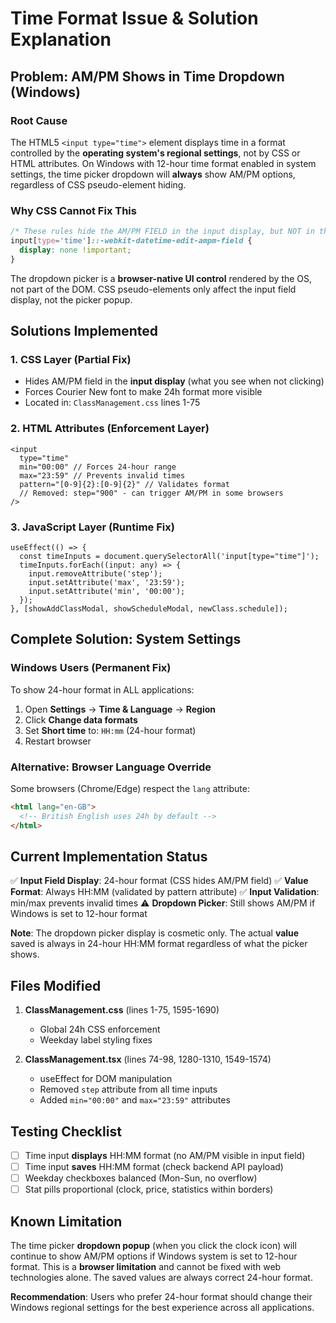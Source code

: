 # Time Format Issue & Solution Explanation

## Problem: AM/PM Shows in Time Dropdown (Windows)

### Root Cause

The HTML5 `<input type="time">` element displays time in a format controlled by the **operating system's regional settings**, not by CSS or HTML attributes. On Windows with 12-hour time format enabled in system settings, the time picker dropdown will **always** show AM/PM options, regardless of CSS pseudo-element hiding.

### Why CSS Cannot Fix This

```css
/* These rules hide the AM/PM FIELD in the input display, but NOT in the dropdown popup */
input[type='time']::-webkit-datetime-edit-ampm-field {
  display: none !important;
}
```

The dropdown picker is a **browser-native UI control** rendered by the OS, not part of the DOM. CSS pseudo-elements only affect the input field display, not the picker popup.

## Solutions Implemented

### 1. CSS Layer (Partial Fix)

- Hides AM/PM field in the **input display** (what you see when not clicking)
- Forces Courier New font to make 24h format more visible
- Located in: `ClassManagement.css` lines 1-75

### 2. HTML Attributes (Enforcement Layer)

```tsx
<input
  type="time"
  min="00:00" // Forces 24-hour range
  max="23:59" // Prevents invalid times
  pattern="[0-9]{2}:[0-9]{2}" // Validates format
  // Removed: step="900" - can trigger AM/PM in some browsers
/>
```

### 3. JavaScript Layer (Runtime Fix)

```tsx
useEffect(() => {
  const timeInputs = document.querySelectorAll('input[type="time"]');
  timeInputs.forEach((input: any) => {
    input.removeAttribute('step');
    input.setAttribute('max', '23:59');
    input.setAttribute('min', '00:00');
  });
}, [showAddClassModal, showScheduleModal, newClass.schedule]);
```

## Complete Solution: System Settings

### Windows Users (Permanent Fix)

To show 24-hour format in ALL applications:

1. Open **Settings** → **Time & Language** → **Region**
2. Click **Change data formats**
3. Set **Short time** to: `HH:mm` (24-hour format)
4. Restart browser

### Alternative: Browser Language Override

Some browsers (Chrome/Edge) respect the `lang` attribute:

```html
<html lang="en-GB">
  <!-- British English uses 24h by default -->
</html>
```

## Current Implementation Status

✅ **Input Field Display**: 24-hour format (CSS hides AM/PM field)
✅ **Value Format**: Always HH:MM (validated by pattern attribute)
✅ **Input Validation**: min/max prevents invalid times
⚠️ **Dropdown Picker**: Still shows AM/PM if Windows is set to 12-hour format

**Note**: The dropdown picker display is cosmetic only. The actual **value** saved is always in 24-hour HH:MM format regardless of what the picker shows.

## Files Modified

1. **ClassManagement.css** (lines 1-75, 1595-1690)

   - Global 24h CSS enforcement
   - Weekday label styling fixes

2. **ClassManagement.tsx** (lines 74-98, 1280-1310, 1549-1574)
   - useEffect for DOM manipulation
   - Removed `step` attribute from all time inputs
   - Added `min="00:00"` and `max="23:59"` attributes

## Testing Checklist

- [ ] Time input **displays** HH:MM format (no AM/PM visible in input field)
- [ ] Time input **saves** HH:MM format (check backend API payload)
- [ ] Weekday checkboxes balanced (Mon-Sun, no overflow)
- [ ] Stat pills proportional (clock, price, statistics within borders)

## Known Limitation

The time picker **dropdown popup** (when you click the clock icon) will continue to show AM/PM options if Windows system is set to 12-hour format. This is a **browser limitation** and cannot be fixed with web technologies alone. The saved values are always correct 24-hour format.

**Recommendation**: Users who prefer 24-hour format should change their Windows regional settings for the best experience across all applications.
